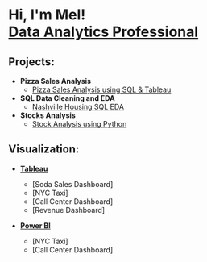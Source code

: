 <h1>Hi, I'm Mel! <br/><a href="https://github.com/mel4data">Data Analytics Professional</a>

<h2> Projects:</h2>

- <b>Pizza Sales Analysis</b>
  - [Pizza Sales Analysis using SQL & Tableau](https://github.com/mel4data/Pizza-Sales-Analysis)
- <b>SQL Data Cleaning and EDA</b>
  - [Nashville Housing SQL EDA](https://github.com/mel4data/Nashville-Housing-Data-Cleaning-EDA)
- <b>Stocks Analysis</b>
  - [Stock Analysis using Python](https://github.com/mel4data/Stock-Analysis)

  
<h2> Visualization:</h2>

- [<b>Tableau</b>](https://github.com/mel4data/Tableau-Visualization)

  - [Soda Sales Dashboard]
  - [NYC Taxi]
  - [Call Center Dashboard]
  - [Revenue Dashboard]

- [<b>Power BI</b>](https://github.com/mel4data/Power-BI-Visualization)

  - [NYC Taxi]
  - [Call Center Dashboard]
  
